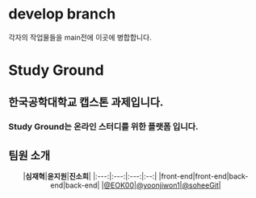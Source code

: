 # develop branch
각자의 작업물들을 main전에 이곳에 병합합니다.
# Study Ground

## 한국공학대학교 캡스톤 과제입니다.

### Study Ground는 온라인 스터디를 위한 플랫폼 입니다.

## 팀원 소개

<div align="center">

|**심재혁**|**윤지원**|**진소희**|
|:---:|:---:|:---:|:--:|
|front-end|front-end|back-end|back-end|
|[@EOK00](https://github.com/eok00)|[@yoonjiwon1](https://github.com/yoonjiwon1)|[@soheeGit](https://github.com/soheeGit)|
  
</div>
